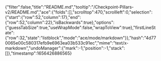 {"filter":false,"title":"README.md","tooltip":"/Checkpoint-Pillars-v2/README.md","ace":{"folds":[],"scrolltop":470,"scrollleft":0,"selection":{"start":{"row":52,"column":17},"end":{"row":52,"column":22},"isBackwards":true},"options":{"guessTabSize":true,"useWrapMode":false,"wrapToView":true},"firstLineState":{"row":32,"state":"listblock","mode":"ace/mode/markdown"}},"hash":"4d770065e00c580317efb9e6963ea03b533c91ec","mime":"text/x-markdown","undoManager":{"mark":-1,"position":-1,"stack":[]},"timestamp":1656426886565}